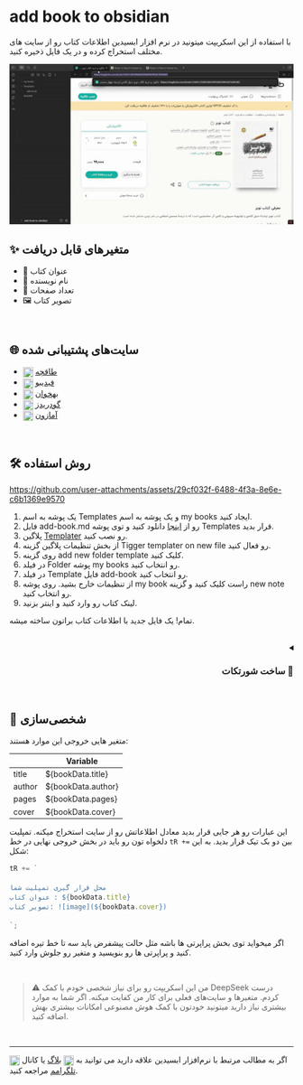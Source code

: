 
# add book to obsidian

با استفاده از این اسکریپت میتونید در نرم افزار ابسیدین اطلاعات کتاب رو از سایت های مختلف استخراج کرده و در یک فایل ذخیره کنید. 

![demo](addbookdemo.gif)

## ✨ متغیر‌های قابل دریافت
- 📕 عنوان کتاب
- 👤 نام نویسنده
- 📄 تعداد صفحات
- 🖼️ تصویر کتاب

<br>

## 🌐 سایت‌های پشتیبانی شده
- <img src="https://www.google.com/s2/favicons?sz=64&amp;domain=https%3a%2f%2ftaaghche.com%2f" width="18px" height="18px" align="center"> [طاقچه](https://taaghche.com/)
- <img src="https://www.google.com/s2/favicons?sz=64&amp;domain=https%3a%2f%2ffidibo.com%2f" width="18px" height="18px" align="center"> [فیدیبو](https://fidibo.com/)
- <img src="https://www.google.com/s2/favicons?sz=64&amp;domain=https%3a%2f%2fbehkhaan.ir%2f" width="18px" height="18px" align="center"> [بهخوان](https://behkhaan.ir/)
- <img src="https://www.google.com/s2/favicons?sz=64&amp;domain=https%3a%2f%2fwww.goodreads.com%2f" width="18px" height="18px" align="center"> [گودریدز](https://www.goodreads.com/)
- <img src="https://www.google.com/s2/favicons?sz=64&amp;domain=https%3a%2f%2fwww.amazon.com%2f" width="18px" height="18px" align="center"> [آمازون](https://www.amazon.com/)

<br>

## 🛠️ روش استفاده

https://github.com/user-attachments/assets/29cf032f-6488-4f3a-8e6e-c6b1369e9570

1. یک پوشه به اسم Templates و یک پوشه به اسم my books ایجاد کنید.
2. فایل add-book.md رو از [اینجا](./Templates/add-book.md) دانلود کنید و توی پوشه Templates قرار بدید.
3. پلاگین [Templater](https://obsidian.md/plugins?id=templater-obsidian) رو نصب کنید.
4. از بخش تنظیمات پلاگین گزینه Tigger templater on new file رو فعال کنید.
5. روی گزینه add new folder template کلیک کنید.
6. در فیلد Folder پوشه my books رو انتخاب کنید.
7. در فیلد Template فایل add-book رو انتخاب کنید.
8. از تنظیمات خارج بشید. روی پوشه my book راست کلیک کنید و گزینه new note رو انتخاب کنید.
9. لینک کتاب رو وارد کنید و اینتر بزنید.

تمام! یک فایل جدید با اطلاعات کتاب براتون ساخته میشه.

<br>

<details dir="rtl"><summary><h3>🚀 ساخت شورتکات</h3></summary>
<p>از پلاگین quick add هم میتونید استفاده کنید. براتون یه دستور جدید میسازه و اجازه میده براش شورتکات مشخص کنید. </p>

https://github.com/user-attachments/assets/42b99ec3-c517-44ff-b15e-11684298ffcb

<ol>
  <li>پلاگین <a href="https://obsidian.md/plugins?id=quickadd">quick add</a> رو نصب کنید و وارد تنظیمات پلاگین بشید.</li>
  <li>در فیلد name یک اسم انتخاب کنید، مثلا add book.</li>
  <li>حالت Template رو انتخاب کنید و گزینه Add choice رو بزنید.</li>
  <li>یک ردیف جدید ساخته میشه. روی آیکون تنظیمات ⚙️ بزنید.</li>
  <li>از بخش Template Path تمپلیت add book رو انتخاب کنید.</li>
  <li>گزینه File name Format رو فعال کنید اما فیلدش رو خالی بگذارید.</li>
  <li>گزینه Create in folder رو فعال کنید و در فیلد Folder path پوشه my books رو انتخاب کنید.</li>
  <li>گزینه Open رو فعال کنید که بعد از اضافه کردن فایلش رو باز کنه.</li>
  <li>از تنظیمات خارج بشید، آیکون⚡رو فعال کنید.</li>
  <li>حالا از بخش Hotkeys در تنظیمات ابسیدین میتونید برای دستور add book یک شورتکات مشخص کنید.</li>
</ol>
</details>

<br>

## 📝 شخصی‌سازی

متغیر هایی خروجی این موارد هستند:

|        | Variable           |
| ------ | ------------------ |
| title  | ${bookData.title}  |
| author | ${bookData.author} |
| pages  | ${bookData.pages}  |
| cover  | ${bookData.cover}  |

این عبارات رو هر جایی قرار بدید معادل اطلاعاتش رو از سایت استخراج میکنه. تمپلیت دلخواه تون رو باید در بخش خروجی نهایی در خط `tR +=` بین دو بک تیک قرار بدید. به این شکل:
```js
tR += `

محل قرار گیری تمپلیت شما
عنوان کتاب : ${bookData.title}
تصویر کتاب: ![image](${bookData.cover})

`;
```

اگر میخواید توی بخش پراپرتی ها باشه مثل حالت پیشفرض باید سه تا خط تیره اضافه کنید و پراپرتی ها رو بنویسید و متغیر رو جلوش وارد کنید.

<br>

> ⚠ من این اسکریپت رو برای نیاز شخصی خودم با کمک DeepSeek درست کردم. متغیرها و سایت‌های فعلی برای کار من کفایت میکنه. اگر شما به موارد بیشتری نیاز دارید میتونید خودتون با کمک هوش مصنوعی امکانات بیشتری بهش اضافه کنید.

<br>

---


اگر به مطالب مرتبط با نرم‌افزار ابسیدین علاقه دارید می توانید به <img src="https://www.google.com/s2/favicons?sz=32&domain=ifard.ir" width="18px" height="18px" align="center"> [بلاگ](https://ifard.ir/) یا کانال <img src="https://www.google.com/s2/favicons?sz=32&domain=telegram.org" width="18px" height="18px" align="center"> [تلگرامم](https://t.me/ifard_ir/) مراجعه کنید. 

